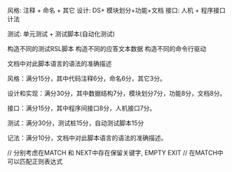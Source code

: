 

风格: 注释 + 命名 + 其它
设计: DS+ 模块划分+功能+文档
接口: 人机 + 程序接口
计法

测试: 单元测试 + 测试脚本(自动化测试)

构造不同的测试RSL脚本
构造不同的应答文本数据
构造不同的命令行驱动

文档中对此脚本语言的语法的准确描述

风格：满分15分，其中代码注释6分，命名6分，其它3分。

设计和实现：满分30分，其中数据结构7分，模块划分7分，功能8分，文档8分。

接口：满分15分，其中程序间接口8分，人机接口7分。

测试：满分30分，测试桩15分，自动测试脚本15分

记法：满分10分，文档中对此脚本语言的语法的准确描述。

// 分别考虑在MATCH 和 NEXT中存在保留关键字, EMPTY EXIT
// 在MATCH中可以匹配正则表达式

